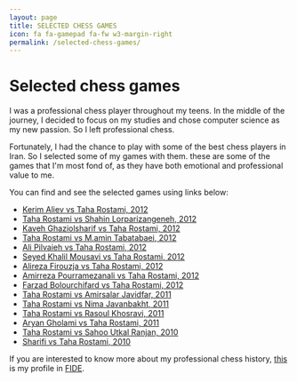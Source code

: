 ```yaml
---
layout: page
title: SELECTED CHESS GAMES
icon: fa fa-gamepad fa-fw w3-margin-right
permalink: /selected-chess-games/
---
```


# Selected chess games

I was a professional chess player throughout my teens. In the middle of the journey, I decided to focus on my studies and chose computer science as my new passion. So I left professional chess.

Fortunately, I had the chance to play with some of the best chess players in Iran. So I selected some of my games with them. these are some of the games that I'm most fond of, as they have both emotional and professional value to me.

You can find and see the selected games using links below:
- [Kerim Aliev vs Taha Rostami, 2012](https://lichess.org/2dbTKuZp/black)
- [Taha Rostami vs Shahin Lorparizangeneh, 2012](https://lichess.org/imbJ0oH5)
- [Kaveh Ghaziolsharif vs Taha Rostami, 2012](https://lichess.org/tNDYuegb/black)
- [Taha Rostami vs M.amin Tabatabaei, 2012](https://lichess.org/IaBVYsUe)
- [Ali Pilvaieh vs Taha Rostami, 2012](https://lichess.org/FjcBSk7a/black)
- [Seyed Khalil Mousavi vs Taha Rostami, 2012](https://lichess.org/IFOfbkOa/black)
- [Alireza Firouzja vs Taha Rostami, 2012](https://lichess.org/1DBp7eOO/black)
- [Amirreza Pourramezanali vs Taha Rostami, 2012](https://lichess.org/FWwYD0Kn/black)
- [Farzad Bolourchifard vs Taha Rostami, 2012](https://lichess.org/qvOx20hN/black)
- [Taha Rostami vs Amirsalar Javidfar, 2011](https://lichess.org/ccfF6ZuA)
- [Taha Rostami vs Nima Javanbakht, 2011](https://lichess.org/TWpsQ0vn)
- [Taha Rostami vs Rasoul Khosravi, 2011](https://lichess.org/i3P7lEvy)
- [Aryan Gholami vs Taha Rostami, 2011](https://lichess.org/JpS6c4UR/black)
- [Taha Rostami vs Sahoo Utkal Ranjan, 2010](https://lichess.org/g4G5SaQt)
- [Sharifi vs Taha Rostami, 2010](https://lichess.org/O8HdRKJS/black)

  
<!-- If you are interested to see more games, you can follow me on [Lichess](https://lichess.org/@/ChessVar_T) where I play chess yet as a hobby. -->


If you are interested to know more about my professional chess history, [this](https://ratings.fide.com/profile/12528749) is my profile in [FIDE](https://en.wikipedia.org/wiki/FIDE).

<!-- If you like to play chess with me, we can schedule (I provided my contact information in the *Home Page*) and play on lichess. -->

<!-- Learning and playing chess is easy, and many people can learn and play it well enough. Just some small details distinguish champions from others. If you are interested to learn chess, either as a hobby or as a professional, maybe I can help you. feel free to reach out. -->
